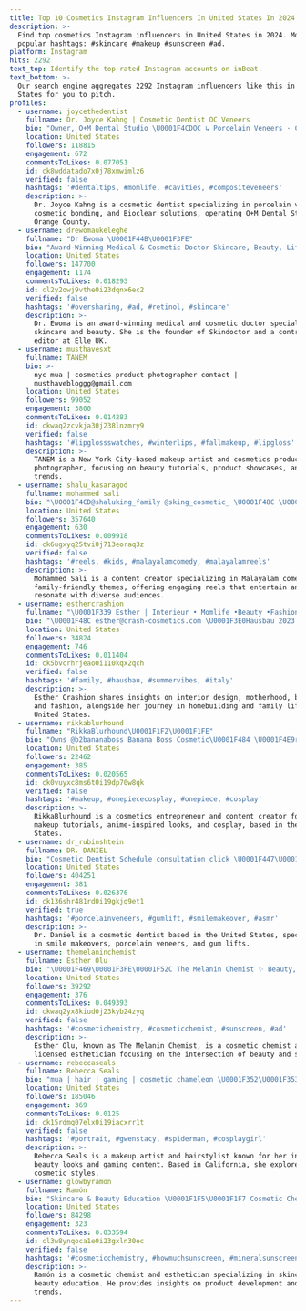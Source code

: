 ```yaml
---
title: Top 10 Cosmetics Instagram Influencers In United States In 2024
description: >-
  Find top cosmetics Instagram influencers in United States in 2024. Most
  popular hashtags: #skincare #makeup #sunscreen #ad.
platform: Instagram
hits: 2292
text_top: Identify the top-rated Instagram accounts on inBeat.
text_bottom: >-
  Our search engine aggregates 2292 Instagram influencers like this in United
  States for you to pitch.
profiles:
  - username: joycethedentist
    fullname: Dr. Joyce Kahng | Cosmetic Dentist OC Veneers
    bio: "Owner, O+M Dental Studio \U0001F4CDOC ↳ Porcelain Veneers · Cosmetic Bonding · Bioclear ✮ forbes, vogue, shape, insider, buzzfeed + ⇣VENEER CONSULT"
    location: United States
    followers: 118815
    engagement: 672
    commentsToLikes: 0.077051
    id: ck8wddatado7x0j78xmwimlz6
    verified: false
    hashtags: '#dentaltips, #momlife, #cavities, #compositeveneers'
    description: >-
      Dr. Joyce Kahng is a cosmetic dentist specializing in porcelain veneers,
      cosmetic bonding, and Bioclear solutions, operating O+M Dental Studio in
      Orange County.
  - username: drewomaukeleghe
    fullname: "Dr Ewoma \U0001F44B\U0001F3FE"
    bio: "Award-Winning Medical & Cosmetic Doctor Skincare, Beauty, Lifestyle \U0001FA7A✈️ Founder @skndoctor | Contributing Editor @elleuk"
    location: United States
    followers: 147700
    engagement: 1174
    commentsToLikes: 0.018293
    id: cl2y2owj9vthe0i23dqnx6ec2
    verified: false
    hashtags: '#oversharing, #ad, #retinol, #skincare'
    description: >-
      Dr. Ewoma is an award-winning medical and cosmetic doctor specializing in
      skincare and beauty. She is the founder of Skindoctor and a contributing
      editor at Elle UK.
  - username: musthavesxt
    fullname: TANEM
    bio: >-
      nyc mua | cosmetics product photographer contact |
      musthavebloggg@gmail.com
    location: United States
    followers: 99052
    engagement: 3800
    commentsToLikes: 0.014283
    id: ckwaq2zcvkja30j238lnzmry9
    verified: false
    hashtags: '#lipglossswatches, #winterlips, #fallmakeup, #lipgloss'
    description: >-
      TANEM is a New York City-based makeup artist and cosmetics product
      photographer, focusing on beauty tutorials, product showcases, and makeup
      trends.
  - username: shalu_kasaragod
    fullname: mohammed sali
    bio: "\U0001F4CD@shaluking_family @sking_cosmetic_ \U0001F48C \U0001D46B\U0001D474 \U0001D487\U0001D490\U0001D493 \U0001D491\U0001D482\U0001D48A\U0001D485 \U0001D491\U0001D493\U0001D490\U0001D48E\U0001D490\U0001D495\U0001D48A\U0001D490\U0001D48F \U0001F4E9 Shaluking93@gmail.com"
    location: United States
    followers: 357640
    engagement: 630
    commentsToLikes: 0.009918
    id: ck6ugxyq25tvi0j713eoraq3z
    verified: false
    hashtags: '#reels, #kids, #malayalamcomedy, #malayalamreels'
    description: >-
      Mohammed Sali is a content creator specializing in Malayalam comedy and
      family-friendly themes, offering engaging reels that entertain and
      resonate with diverse audiences.
  - username: esthercrashion
    fullname: "\U0001F339 Esther | Interieur • Momlife •Beauty •Fashion"
    bio: "\U0001F48C esther@crash-cosmetics.com \U0001F3E0Hausbau 2023 | Interieur 2024 ❤️\U0001F468‍\U0001F469‍\U0001F466‍\U0001F466 @roc_be \U0001F4CDSTR |\U0001F1EE\U0001F1F9 \U0001F1E9\U0001F1EA \U0001F484@crashcosmetics"
    location: United States
    followers: 34824
    engagement: 746
    commentsToLikes: 0.011404
    id: ck5bvcrhrjeao0i110kqx2qch
    verified: false
    hashtags: '#family, #hausbau, #summervibes, #italy'
    description: >-
      Esther Crashion shares insights on interior design, motherhood, beauty,
      and fashion, alongside her journey in homebuilding and family life in the
      United States.
  - username: rikkablurhound
    fullname: "RikkaBlurhound\U0001F1F2\U0001F1FE"
    bio: "Owns @b2bananaboss Banana Boss Cosmetic\U0001F484 \U0001F4E9rikkablurhound@gmail.com \U0001F382 31 Dec \U0001F310 https://inkol.com.my/en/ \U0001F4A5 Next Event: Anime Fest + (no booth)"
    location: United States
    followers: 22462
    engagement: 385
    commentsToLikes: 0.020565
    id: ck0vuyxc8ms6t0i19dp70w8qk
    verified: false
    hashtags: '#makeup, #onepiececosplay, #onepiece, #cosplay'
    description: >-
      RikkaBlurhound is a cosmetics entrepreneur and content creator focused on
      makeup tutorials, anime-inspired looks, and cosplay, based in the United
      States.
  - username: dr_rubinshtein
    fullname: DR. DANIEL
    bio: "Cosmetic Dentist Schedule consultation click \U0001F447\U0001F3FD"
    location: United States
    followers: 404251
    engagement: 381
    commentsToLikes: 0.026376
    id: ck136shr481rd0i19gkjq9et1
    verified: true
    hashtags: '#porcelainveneers, #gumlift, #smilemakeover, #asmr'
    description: >-
      Dr. Daniel is a cosmetic dentist based in the United States, specializing
      in smile makeovers, porcelain veneers, and gum lifts.
  - username: themelaninchemist
    fullname: Esther Olu
    bio: "\U0001F469\U0001F3FE‍\U0001F52C The Melanin Chemist ✨ Beauty, but make it science ✨ Cosmetic Chemist & Licensed Esthetician \U0001F4E9 Bus./PR: estherolu@gushcloud.com ✨ @estherolu"
    location: United States
    followers: 39292
    engagement: 376
    commentsToLikes: 0.049393
    id: ckwaq2yx8kiud0j23kyb24zyq
    verified: false
    hashtags: '#cosmetichemistry, #cosmeticchemist, #sunscreen, #ad'
    description: >-
      Esther Olu, known as The Melanin Chemist, is a cosmetic chemist and
      licensed esthetician focusing on the intersection of beauty and science.
  - username: rebeccaseals
    fullname: Rebecca Seals
    bio: "mua | hair | gaming | cosmetic chameleon \U0001F352\U0001F353\U0001F41E contact: rebecca@rebeccaseals.com everything else ⤵️\U0001FAF6✨ \U0001F4CDCA"
    location: United States
    followers: 185046
    engagement: 369
    commentsToLikes: 0.0125
    id: ck15rdmg07elx0i19iacxrr1t
    verified: false
    hashtags: '#portrait, #gwenstacy, #spiderman, #cosplaygirl'
    description: >-
      Rebecca Seals is a makeup artist and hairstylist known for her innovative
      beauty looks and gaming content. Based in California, she explores various
      cosmetic styles.
  - username: glowbyramon
    fullname: Ramón
    bio: "Skincare & Beauty Education \U0001F1F5\U0001F1F7 Cosmetic Chemist | Product Developer | Esthetician Sephora Squad 2023 MGMT @VossMGMT \U0001F4E7 contact@glowbyramon.com"
    location: United States
    followers: 84298
    engagement: 323
    commentsToLikes: 0.033594
    id: cl3w8ynqoca1e0i23gxln30ec
    verified: false
    hashtags: '#cosmeticchemistry, #howmuchsunscreen, #mineralsunscreen, #naturium'
    description: >-
      Ramón is a cosmetic chemist and esthetician specializing in skincare and
      beauty education. He provides insights on product development and industry
      trends.
---
```


